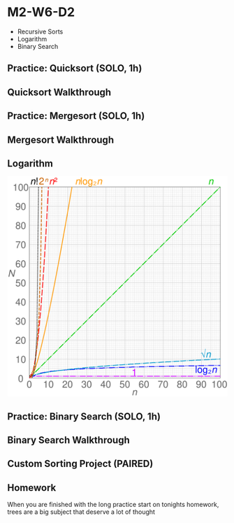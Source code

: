 # M2-W6-D2

- Recursive Sorts
- Logarithm
- Binary Search

## Practice: Quicksort (SOLO, 1h)

## Quicksort Walkthrough

## Practice: Mergesort (SOLO, 1h)

## Mergesort Walkthrough

## Logarithm

![big-o-comparison](./big-O-chart.svg)

## Practice: Binary Search (SOLO, 1h)

## Binary Search Walkthrough

## Custom Sorting Project (PAIRED)

## Homework

When you are finished with the long practice start on tonights homework, trees are a big subject that deserve a lot of thought
